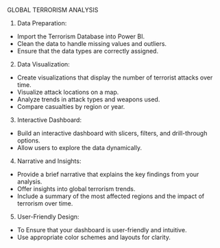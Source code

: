 
GLOBAL TERRORISM ANALYSIS

1) Data Preparation:
* Import the Terrorism Database into Power BI.
* Clean the data to handle missing values and outliers.
* Ensure that the data types are correctly assigned.

2) Data Visualization:
* Create visualizations that display the number of terrorist attacks over time.
* Visualize attack locations on a map.
* Analyze trends in attack types and weapons used.
* Compare casualties by region or year.

3) Interactive Dashboard:
* Build an interactive dashboard with slicers, filters, and drill-through options.
* Allow users to explore the data dynamically.

4) Narrative and Insights:
* Provide a brief narrative that explains the key findings from your analysis.
* Offer insights into global terrorism trends.
* Include a summary of the most affected regions and the impact of terrorism over time.

5) User-Friendly Design:
* To Ensure that your dashboard is user-friendly and intuitive.
* Use appropriate color schemes and layouts for clarity.
